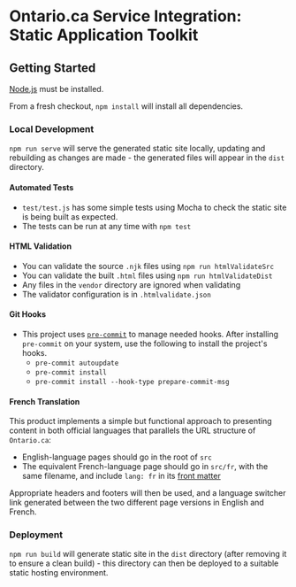 # Ontario.ca Service Integration: Static Application Toolkit

## Getting Started

[Node.js](https://nodejs.org/en/) must be installed.

From a fresh checkout, `npm install` will install all dependencies.

### Local Development

`npm run serve` will serve the generated static site locally, updating and rebuilding as changes are made - the generated files will appear in the `dist` directory.

#### Automated Tests

* `test/test.js` has some simple tests using Mocha to check the static site is being built as expected.
* The tests can be run at any time with `npm test`

#### HTML Validation

* You can validate the source `.njk` files using `npm run htmlValidateSrc`
* You can validate the built `.html` files using `npm run htmlValidateDist`
* Any files in the `vendor` directory are ignored when validating
* The validator configuration is in `.htmlvalidate.json`

#### Git Hooks

* This project uses [`pre-commit`](https://pre-commit.com/) to manage needed hooks. After installing `pre-commit` on your system, use the following to install the project's hooks.
    * `pre-commit autoupdate`
    * `pre-commit install`
    * `pre-commit install --hook-type prepare-commit-msg`

#### French Translation

This product implements a simple but functional approach to presenting content in both official languages that parallels the URL structure of `Ontario.ca`:

* English-language pages should go in the root of `src`
* The equivalent French-language page should go in `src/fr`, with the same filename, and include `lang: fr` in its [front matter](https://www.11ty.dev/docs/data-frontmatter/)

Appropriate headers and footers will then be used, and a language switcher link generated between the two different page versions in English and French.

### Deployment

`npm run build` will generate static site in the `dist` directory (after removing it to ensure a clean build) - this directory can then be deployed to a suitable static hosting environment.